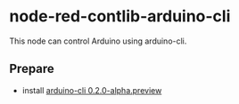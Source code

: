 # node-red-contlib-arduino-cli

This node can control Arduino using arduino-cli.

## Prepare
- install [arduino-cli 0.2.0-alpha.preview](https://github.com/arduino/arduino-cli)
